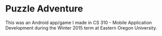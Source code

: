 # Puzzle Adventure
This was an Android app/game I made in CS 310 - Mobile Application Development during the Winter 2015 term at Eastern Oregon University.
